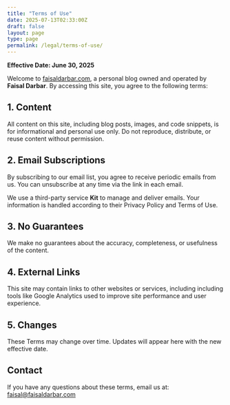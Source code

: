 ```yaml
---
title: "Terms of Use"
date: 2025-07-13T02:33:00Z
draft: false
layout: page
type: page
permalink: /legal/terms-of-use/
---
```


**Effective Date: June 30, 2025**

Welcome to <a href="https://faisaldarbar.com" target="_blank" rel="noopener">faisaldarbar.com</a>, a personal blog owned and operated by **Faisal Darbar**. By accessing this site, you agree to the following terms:

## 1. Content

All content on this site, including blog posts, images, and code snippets, is for informational and personal use only. Do not reproduce, distribute, or reuse content without permission.

## 2. Email Subscriptions

By subscribing to our email list, you agree to receive periodic emails from us. You can unsubscribe at any time via the link in each email.

We use a third-party service **Kit** to manage and deliver emails. Your information is handled according to their Privacy Policy and Terms of Use.

## 3. No Guarantees

We make no guarantees about the accuracy, completeness, or usefulness of the content.

## 4. External Links

This site may contain links to other websites or services, including including tools like Google Analytics used to improve site performance and user experience.

## 5. Changes

These Terms may change over time. Updates will appear here with the new effective date.

## Contact

If you have any questions about these terms, email us at: [faisal@faisaldarbar.com](mailto:faisal@faisaldarbar.com)